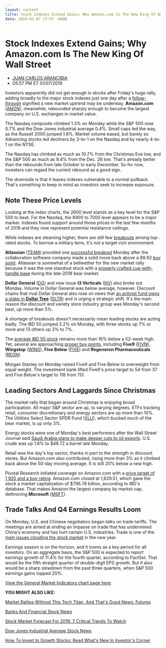 ```yaml
---
layout: content
title: Stock Indexes Extend Gains; Why Amazon.com Is The New King Of Wall Street
date: 2019-01-07 17:57 -0800
---
```



Stock Indexes Extend Gains; Why Amazon.com Is The New King Of Wall Street
==========================================================================




* [JUAN CARLOS ARANCIBIA](https://www.investors.com/author/arancibiaj/ "Posts by JUAN CARLOS ARANCIBIA")
* 05:57 PM ET 01/07/2019




Investors apparently did not get enough in stocks after Friday's huge rally, adding broadly to the major stock indexes just one day after a [follow-through](https://www.investors.com/how-to-invest/investors-corner/how-to-find-next-stock-market-bottom/) signified a new market uptrend may be underway. **Amazon.com** ([AMZN](https://research.investors.com/quote.aspx?symbol=AMZN)), meanwhile, rebounded sharply enough to become the largest company on U.S. exchanges in market value.




The Nasdaq composite climbed 1.3% on Monday while the S&P 500 rose 0.7% and the Dow Jones industrial average 0.4%. Small caps led the way, as the Russell 2000 jumped 1.8%. Market volume eased, but barely so. Advancing stocks led decliners by 3-to-1 on the Nasdaq and by nearly 4-to-1 on the NYSE.


The Nasdaq has climbed as much as 10.7% from the Christmas Eve low, and the S&P 500 as much as 9.4% from the Dec. 26 low. That's already better than the rebounds from late October to early December. So for now, investors can regard the current rebound as a good sign.


The downside is that it leaves indexes vulnerable to a normal pullback. That's something to keep in mind as investors seek to increase exposure.


Note These Price Levels
-----------------------


Looking at the index charts, the 2600 level stands as a key level for the S&P 500 to beat. For the Nasdaq, the 6900 to 7000 level appears to be a major marker. Indexes found support around those prices in the last few months of 2018 and they now represent potential resistance ceilings.


While indexes are steaming higher, there are still few [breakouts](https://www.investors.com/how-to-invest/investors-corner/what-is-stock-breakout/) among top-rated stocks. To borrow a military term, it's not a target-rich environment.


**Atlassian** ([TEAM](https://research.investors.com/quote.aspx?symbol=TEAM)) provided one [successful breakout](https://www.investors.com/how-to-invest/investors-corner/what-is-stock-breakout/) Monday after the collaboration software company made a solid move back above a 89.92 [buy point](https://www.investors.com/how-to-invest/investors-corner/chart-reading-basics-how-a-buy-point-marks-a-time-of-opportunity/). Atlassian is somewhat of a bellwether for the new market rally because it was the one standout stock with a [properly crafted cup-with-handle base](https://www.investors.com/how-to-invest/investors-corner/the-basics-how-to-analyze-a-stocks-cup-with-handle/) during the late-2018 bear market.


**Dollar General** ([DG](https://research.investors.com/quote.aspx?symbol=DG)) and new issue **I3 Verticals** ([IIIV](https://research.investors.com/quote.aspx?symbol=IIIV)) also broke out Monday. Volume in Dollar General was below average, however. Discount chains that rival Dollar General also rose on news that [an activist fund owns a stake in **Dollar Tree**](https://www.investors.com/news/starboard-dollar-tree-urges-family-dollar-sale-raise-prices/) ([DLTR](https://research.investors.com/quote.aspx?symbol=DLTR)) and is urging a strategic shift. It's the main reason the discount and variety store industry group was Monday's second best, up more than 5%.


A shortage of breakouts doesn't necessarily mean leading stocks are acting badly. The IBD 50 jumped 2.2% on Monday, with three stocks up 7% or more and 13 others up 3% to 7%.


The [average IBD 50 stock](https://research.investors.com/stock-lists/ibd-50/) remains more than 16% below a 52-week high. Yet, several are approaching [proper buy points](https://www.investors.com/how-to-invest/investors-corner/chart-reading-basics-how-a-buy-point-marks-a-time-of-opportunity/), including **Five9** ([FIVN](https://research.investors.com/quote.aspx?symbol=FIVN)), **Wingstop** ([WING](https://research.investors.com/quote.aspx?symbol=WING)), **Five Below** ([FIVE](https://research.investors.com/quote.aspx?symbol=FIVE)) and **Regeneron Pharmaceuticals** ([REGN](https://research.investors.com/quote.aspx?symbol=REGN)).


Morgan Stanley on Monday raised Five9 and Five Below to overweight from equal weight. The investment bank lifted Five9's price target to 54 from 37 and Five Below's target to 118 from 113.


Leading Sectors And Laggards Since Christmas
--------------------------------------------


The market rally that began around Christmas is enjoying broad participation. All major S&P sector are up, to varying degrees. ETFs tracking retail, consumer discretionary and energy sectors are up more than 10%. The Utilities Select Sector SPDR Fund ([XLU](https://research.investors.com/quote.aspx?symbol=XLU)), which bucked much of the bear market, is up only 3%.


Energy stocks were one of Monday's best performers after the Wall Street Journal said [Saudi Arabia plans to make deeper cuts to oil exports](https://www.investors.com/news/crude-oil-prices-us-china-trade-talks-china-trade-war/). U.S. crude was up 1.6% to $48.72 a barrel late Monday.


Retail was the day's top sector, thanks in part to the strength in discount stores. But Amazon.com also contributed, rising more than 3% as it climbed back above the 50-day moving average. It is still 20% below a new high.


Pivotal Research initiated coverage on Amazon.com with a [price target of 1,920 and a buy rating](https://www.investors.com/news/technology/amazon-stock-analyst-report/). Amazon.com closed at 1,629.51, which gave the stock a market capitalization of $796.78 billion, according to IBD's database. That makes Amazon the largest company by market cap, dethroning **Microsoft** ([MSFT](https://research.investors.com/quote.aspx?symbol=MSFT)).


Trade Talks And Q4 Earnings Results Loom
----------------------------------------


On Monday, U.S. and Chinese negotiators began talks on trade tariffs. The meetings are aimed at ending an impasse on trade that has undermined China's economy and has hurt certain U.S. industries. Trade is one of the [main issues clouding the stock market](https://www.investors.com/news/stock-market-forecast-for-2019/) in the new year.


Earnings season is on the horizon, and it looms as a key period for all investors. On an aggregate basis, the S&P 500 is expected to report earnings growth of 11.4% for the fourth quarter, according to FactSet. That would be the fifth straight quarter of double-digit EPS growth. But it also would be a sharp slowdown from the past three quarters, when S&P 500 earnings gains topped 20%.


[View the General Market Indicators chart page here](https://www.investors.com/wp-content/uploads/2019/01/IBD0701153205GMI.pdf).


**YOU MIGHT ALSO LIKE:**


[Market Rallies Without This Tech Titan, And That's Good News: Futures](https://www.investors.com/market-trend/stock-market-today/dow-jones-futures-2019-stock-market-rally-apple-stock-amazon-stock/)


[Banks And Financial Stock News](http://www.investors.com/news/banks-and-financial-stocks-news-and-analysis-bofa-wellsfargo-jpmorgan-goldmansach/)


[Stock Market Forecast For 2019: 7 Critical Trends To Watch](https://www.investors.com/news/stock-market-forecast-for-2019/)


[Dow Jones Industrial Average Stock News](http://www.investors.com/news/dow-jones-industrial-average-and-dow-stocks-news-and-analysis)


[How To Invest In Growth Stocks: Read What's New In Investor's Corner](https://www.investors.com/category/how-to-invest/investors-corner/)




